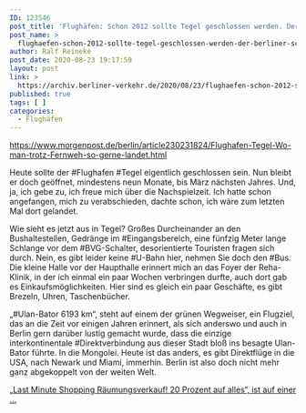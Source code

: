 ```yaml
---
ID: 123546
post_title: 'Flughäfen: Schon 2012 sollte Tegel geschlossen werden. Der Berliner Schriftsteller David Wagner schrieb damals eine Liebeserklärung an den TXL., aus Berliner Morgenpost'
post_name: >
  flughaefen-schon-2012-sollte-tegel-geschlossen-werden-der-berliner-schriftsteller-david-wagner-schrieb-damals-eine-liebeserklaerung-an-den-txl-aus-berliner-morgenpost
author: Ralf Reineke
post_date: 2020-08-23 19:17:59
layout: post
link: >
  https://archiv.berliner-verkehr.de/2020/08/23/flughaefen-schon-2012-sollte-tegel-geschlossen-werden-der-berliner-schriftsteller-david-wagner-schrieb-damals-eine-liebeserklaerung-an-den-txl-aus-berliner-morgenpost/
published: true
tags: [ ]
categories:
  - Flughäfen
---
```

https://www.morgenpost.de/berlin/article230231824/Flughafen-Tegel-Wo-man-trotz-Fernweh-so-gerne-landet.html

Heute sollte der #Flughafen #Tegel eigentlich geschlossen sein. Nun bleibt er doch geöffnet, mindestens neun Monate, bis März nächsten Jahres. Und, ja, ich gebe zu, ich freue mich über die Nachspielzeit. Ich hatte schon angefangen, mich zu verabschieden, dachte schon, ich wäre zum letzten Mal dort gelandet.

Wie sieht es jetzt aus in Tegel? Großes Durcheinander an den Bushaltestellen, Gedränge im #Eingangsbereich, eine fünfzig Meter lange Schlange vor dem #BVG-Schalter, desorientierte Touristen fragen sich durch. Nein, es gibt leider keine #U-Bahn hier, nehmen Sie doch den #Bus. Die kleine Halle vor der Haupthalle erinnert mich an das Foyer der Reha-Klinik, in der ich einmal ein paar Wochen verbringen durfte, auch dort gab es Einkaufsmöglichkeiten. Hier sind es gleich ein paar Geschäfte, es gibt Brezeln, Uhren, Taschenbücher.

„#Ulan-Bator 6193 km“, steht auf einem der grünen Wegweiser, ein Flugziel, das an die Zeit vor einigen Jahren erinnert, als sich anderswo und auch in Berlin gern darüber lustig gemacht wurde, dass die einzige interkontinentale #Direktverbindung aus dieser Stadt bloß ins besagte Ulan-Bator führte. In die Mongolei. Heute ist das anders, es gibt Direktflüge in die USA, nach Newark und Miami, immerhin. Berlin ist also doch nicht mehr ganz abgekoppelt von der weiten Welt.

„<a href="https://www.morgenpost.de/berlin/article230231824/Flughafen-Tegel-Wo-man-trotz-Fernweh-so-gerne-landet.html">Last Minute Shopping Räumungsverkauf! 20 Prozent auf alles“, ist auf einer ...</a>